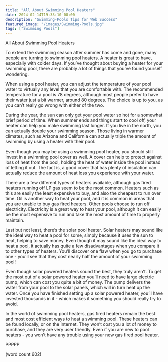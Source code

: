 ```yaml
---
title: "All About Swimming Pool Heaters"
date: 2024-02-14T19:33:10-08:00
description: "Swimming-Pools Tips for Web Success"
featured_image: "/images/Swimming-Pools.jpg"
tags: ["Swimming Pools"]
---
```


All About Swimming Pool Heaters

To extend the swimming season after summer has come and gone, many people are turning to swimming pool heaters.  A heater is great to have, especially with colder days.  If you’ve thought about buying a heater for your swimming pool, there are probably a lot of things that you’ve found yourself wondering.

When using a pool heater, you can adjust the temperature of your pool water to virtually any level that you are comfortable with.  The recommended temperature for a pool is 78 degrees, although most people prefer to have their water just a bit warmer, around 80 degrees.  The choice is up to you, as you can’t really go wrong with either of the two.

During the year, the sun can only get your pool water so hot for a somewhat brief period of time.  When summer ends and things start to cool off, your heater can help you make swimming last longer.  If you live in the north, you can actually double your swimming season.  Those living in warmer climates, such as Arizona and California can actually triple the amount of swimming by using a heater with their pool.

Even though you may be using a swimming pool heater, you should still invest in a swimming pool cover as well.  A cover can help to protect against loss of heat from the pool, holding the heat of water inside the pool instead of letting it out.  The fact is, a good cover that has plenty of insulation can actually reduce the amount of heat loss you experience with your water.

There are a few different types of heaters available, although gas fired heaters running off LP gas seem to be the most common.  Heaters such as this are easily the least expensive to buy, and also the cheapest to run over time.  Oil is another way to heat your pool, and it is common in areas that you are unable to buy gas fired heaters.  Other pools choose to run off electricity.  Electricity is a great way to heat your pool, although it can easily be the most expensive to run and take the most amount of time to properly maintain.

Last but not least, there’s the solar pool heater.  Solar heaters may sound like the ideal way to heat a pool for some, simply because it uses the sun to heat, helping to save money.  Even though it may sound like the ideal way to heat a pool, it actually has quite a few disadvantages when you compare it to other types of heaters.  You’ll discover one flaw when you go to purchase one - you’ll see that they cost nearly half the amount of your swimming pool!

Even though solar powered heaters sound the best, they truly aren’t.  To get the most out of a solar powered heater you’ll need to have large electric pump, which can cost you quite a bit of money.  The pump delivers the water from your pool to the solar panels, which will in turn heat up the water.  Once you have finished setting up a solar powered heater, you’ll have invested thousands in it - which makes it something you should really try to avoid.

In the world of swimming pool heaters, gas fired heaters remain the best and most cost efficient ways to heat a swimming pool.  These heaters can be found locally, or on the Internet.  They won’t cost you a lot of money to purchase, and they are very user friendly.  Even if you are new to pool heaters - you won’t have any trouble using your new gas fired pool heater.

PPPPP

(word count 602)
